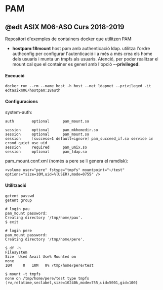 # PAM
## @edt ASIX M06-ASO Curs 2018-2019

Repositori d'exemples de containers docker que utilitzen PAM

 * **hostpam:18mount** host pam amb authenticació ldap. utilitza l'ordre authconfig per
configurar l'autenticació i a més a més crea els home dels usuaris i munta un tmpfs als usuaris.
Atenció, per poder realitzar el mount cal que el container es generi amb l'opció **--privileged**.

#### Execució

```
docker run --rm --name host -h host --net ldapnet --privileged -it edtasixm06/hostpam:18auth
```

#### Configuracions

system-auth:
```
auth        optional      pam_mount.so

session     optional      pam_mkhomedir.so
session     optional      pam_mount.so 
session     [success=1 default=ignore] pam_succeed_if.so service in crond quiet use_uid
session     required      pam_unix.so
session     optional      pam_ldap.so
```

pam_mount.conf.xml (només a pere se li genera el  ramdisk):
```
<volume user="pere" fstype="tmpfs" mountpoint="~/test" options="size=10M,uid=%(USER),mode=0755" />
```


#### Utilització

```
getent passwd
getent group

# login pau
pam_mount password:
Creating directory '/tmp/home/pau'.
$ exit

# login pere
pam_mount password:
Creating directory '/tmp/home/pere'.

$ df -h
Filesystem                                                                                       Size  Used Avail Use% Mounted on
none                                                                                              10M     0   10M   0% /tmp/home/pere/test

$ mount -t tmpfs
none on /tmp/home/pere/test type tmpfs (rw,relatime,seclabel,size=10240k,mode=755,uid=5001,gid=100)
```

